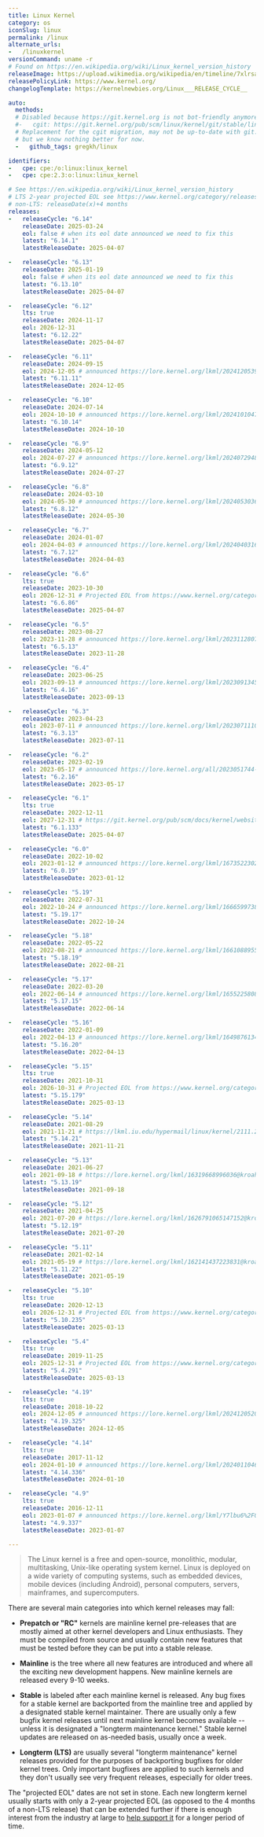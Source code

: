 ```yaml
---
title: Linux Kernel
category: os
iconSlug: linux
permalink: /linux
alternate_urls:
-   /linuxkernel
versionCommand: uname -r
# Found on https://en.wikipedia.org/wiki/Linux_kernel_version_history
releaseImage: https://upload.wikimedia.org/wikipedia/en/timeline/7xlrsa6tukgfhkr2gvf5f84uvr39etd.png
releasePolicyLink: https://www.kernel.org/
changelogTemplate: https://kernelnewbies.org/Linux___RELEASE_CYCLE__

auto:
  methods:
  # Disabled because https://git.kernel.org is not bot-friendly anymore
  #-   cgit: https://git.kernel.org/pub/scm/linux/kernel/git/stable/linux.git
  # Replacement for the cgit migration, may not be up-to-date with git.kernel.org,
  # but we know nothing better for now.
  -   github_tags: gregkh/linux

identifiers:
-   cpe: cpe:/o:linux:linux_kernel
-   cpe: cpe:2.3:o:linux:linux_kernel

# See https://en.wikipedia.org/wiki/Linux_kernel_version_history
# LTS 2-year projected EOL see https://www.kernel.org/category/releases.html
# non-LTS: releaseDate(x)+4 months
releases:
-   releaseCycle: "6.14"
    releaseDate: 2025-03-24
    eol: false # when its eol date announced we need to fix this
    latest: "6.14.1"
    latestReleaseDate: 2025-04-07

-   releaseCycle: "6.13"
    releaseDate: 2025-01-19
    eol: false # when its eol date announced we need to fix this
    latest: "6.13.10"
    latestReleaseDate: 2025-04-07

-   releaseCycle: "6.12"
    lts: true
    releaseDate: 2024-11-17
    eol: 2026-12-31
    latest: "6.12.22"
    latestReleaseDate: 2025-04-07

-   releaseCycle: "6.11"
    releaseDate: 2024-09-15
    eol: 2024-12-05 # announced https://lore.kernel.org/lkml/2024120539-badass-unboxed-0b14@gregkh/
    latest: "6.11.11"
    latestReleaseDate: 2024-12-05

-   releaseCycle: "6.10"
    releaseDate: 2024-07-14
    eol: 2024-10-10 # announced https://lore.kernel.org/lkml/2024101047-unclothed-armadillo-6520@gregkh/
    latest: "6.10.14"
    latestReleaseDate: 2024-10-10

-   releaseCycle: "6.9"
    releaseDate: 2024-05-12
    eol: 2024-07-27 # announced https://lore.kernel.org/lkml/2024072948-glimmer-glitch-6a95@gregkh/
    latest: "6.9.12"
    latestReleaseDate: 2024-07-27

-   releaseCycle: "6.8"
    releaseDate: 2024-03-10
    eol: 2024-05-30 # announced https://lore.kernel.org/lkml/2024053036-matron-confess-13e0@gregkh/
    latest: "6.8.12"
    latestReleaseDate: 2024-05-30

-   releaseCycle: "6.7"
    releaseDate: 2024-01-07
    eol: 2024-04-03 # announced https://lore.kernel.org/lkml/2024040316-sports-conceal-dbbb@gregkh/
    latest: "6.7.12"
    latestReleaseDate: 2024-04-03

-   releaseCycle: "6.6"
    lts: true
    releaseDate: 2023-10-30
    eol: 2026-12-31 # Projected EOL from https://www.kernel.org/category/releases.html
    latest: "6.6.86"
    latestReleaseDate: 2025-04-07

-   releaseCycle: "6.5"
    releaseDate: 2023-08-27
    eol: 2023-11-28 # announced https://lore.kernel.org/lkml/2023112807-usher-penholder-f856@gregkh/
    latest: "6.5.13"
    latestReleaseDate: 2023-11-28

-   releaseCycle: "6.4"
    releaseDate: 2023-06-25
    eol: 2023-09-13 # announced https://lore.kernel.org/lkml/2023091345-prankish-during-e3b4@gregkh/
    latest: "6.4.16"
    latestReleaseDate: 2023-09-13

-   releaseCycle: "6.3"
    releaseDate: 2023-04-23
    eol: 2023-07-11 # announced https://lore.kernel.org/lkml/2023071110-clash-nastily-2b70@gregkh/T/
    latest: "6.3.13"
    latestReleaseDate: 2023-07-11

-   releaseCycle: "6.2"
    releaseDate: 2023-02-19
    eol: 2023-05-17 # announced https://lore.kernel.org/all/2023051744-drainable-footwear-49bd@gregkh/
    latest: "6.2.16"
    latestReleaseDate: 2023-05-17

-   releaseCycle: "6.1"
    lts: true
    releaseDate: 2022-12-11
    eol: 2027-12-31 # https://git.kernel.org/pub/scm/docs/kernel/website.git/commit/?id=e6083565a79c3d711c1a76d9312b8c00e06b826b
    latest: "6.1.133"
    latestReleaseDate: 2025-04-07

-   releaseCycle: "6.0"
    releaseDate: 2022-10-02
    eol: 2023-01-12 # announced https://lore.kernel.org/lkml/1673522302104114@kroah.com/
    latest: "6.0.19"
    latestReleaseDate: 2023-01-12

-   releaseCycle: "5.19"
    releaseDate: 2022-07-31
    eol: 2022-10-24 # announced https://lore.kernel.org/lkml/166659973847148@kroah.com/
    latest: "5.19.17"
    latestReleaseDate: 2022-10-24

-   releaseCycle: "5.18"
    releaseDate: 2022-05-22
    eol: 2022-08-21 # announced https://lore.kernel.org/lkml/166108895535224@kroah.com/
    latest: "5.18.19"
    latestReleaseDate: 2022-08-21

-   releaseCycle: "5.17"
    releaseDate: 2022-03-20
    eol: 2022-06-14 # announced https://lore.kernel.org/lkml/165522580839104@kroah.com/
    latest: "5.17.15"
    latestReleaseDate: 2022-06-14

-   releaseCycle: "5.16"
    releaseDate: 2022-01-09
    eol: 2022-04-13 # announced https://lore.kernel.org/lkml/164987613419048@kroah.com/
    latest: "5.16.20"
    latestReleaseDate: 2022-04-13

-   releaseCycle: "5.15"
    lts: true
    releaseDate: 2021-10-31
    eol: 2026-10-31 # Projected EOL from https://www.kernel.org/category/releases.html
    latest: "5.15.179"
    latestReleaseDate: 2025-03-13

-   releaseCycle: "5.14"
    releaseDate: 2021-08-29
    eol: 2021-11-21 # https://lkml.iu.edu/hypermail/linux/kernel/2111.2/05433.html
    latest: "5.14.21"
    latestReleaseDate: 2021-11-21

-   releaseCycle: "5.13"
    releaseDate: 2021-06-27
    eol: 2021-09-18 # https://lore.kernel.org/lkml/16319668996036@kroah.com/
    latest: "5.13.19"
    latestReleaseDate: 2021-09-18

-   releaseCycle: "5.12"
    releaseDate: 2021-04-25
    eol: 2021-07-20 # https://lore.kernel.org/lkml/1626791065147152@kroah.com/
    latest: "5.12.19"
    latestReleaseDate: 2021-07-20

-   releaseCycle: "5.11"
    releaseDate: 2021-02-14
    eol: 2021-05-19 # https://lore.kernel.org/lkml/162141437223831@kroah.com/
    latest: "5.11.22"
    latestReleaseDate: 2021-05-19

-   releaseCycle: "5.10"
    lts: true
    releaseDate: 2020-12-13
    eol: 2026-12-31 # Projected EOL from https://www.kernel.org/category/releases.html
    latest: "5.10.235"
    latestReleaseDate: 2025-03-13

-   releaseCycle: "5.4"
    lts: true
    releaseDate: 2019-11-25
    eol: 2025-12-31 # Projected EOL from https://www.kernel.org/category/releases.html
    latest: "5.4.291"
    latestReleaseDate: 2025-03-13

-   releaseCycle: "4.19"
    lts: true
    releaseDate: 2018-10-22
    eol: 2024-12-05 # announced https://lore.kernel.org/lkml/2024120520-mashing-facing-6776@gregkh/
    latest: "4.19.325"
    latestReleaseDate: 2024-12-05

-   releaseCycle: "4.14"
    lts: true
    releaseDate: 2017-11-12
    eol: 2024-01-10 # announced https://lore.kernel.org/lkml/2024011046-ecology-tiptoeing-ce50@gregkh/
    latest: "4.14.336"
    latestReleaseDate: 2024-01-10

-   releaseCycle: "4.9"
    lts: true
    releaseDate: 2016-12-11
    eol: 2023-01-07 # announced https://lore.kernel.org/lkml/Y7lbu6%2F0P7Q%2FP3oj@kroah.com/
    latest: "4.9.337"
    latestReleaseDate: 2023-01-07

---
```


> The Linux kernel is a free and open-source, monolithic, modular, multitasking, Unix-like operating
> system kernel. Linux is deployed on a wide variety of computing systems, such as embedded devices,
> mobile devices (including Android), personal computers, servers, mainframes, and supercomputers.

There are several main categories into which kernel releases may fall:

- **Prepatch or "RC"** kernels are mainline kernel pre-releases that are mostly aimed at other
  kernel developers and Linux enthusiasts. They must be compiled from source and usually contain new
  features that must be tested before they can be put into a stable release.

- **Mainline** is the tree where all new features are introduced and where all the exciting new
  development happens. New mainline kernels are released every 9-10 weeks.

- **Stable** is labeled after each mainline kernel is released. Any bug fixes for a stable kernel
  are backported from the mainline tree and applied by a designated stable kernel maintainer.
  There are usually only a few bugfix kernel releases until next mainline kernel becomes available
  -- unless it is designated a "longterm maintenance kernel." Stable kernel updates are released on
  as-needed basis, usually once a week.

- **Longterm (LTS)** are usually several "longterm maintenance" kernel releases provided for the
  purposes of backporting bugfixes for older kernel trees. Only important bugfixes are applied to
  such kernels and they don't usually see very frequent releases, especially for older trees.

The "projected EOL" dates are not set in stone. Each new longterm kernel usually starts with only a
2-year projected EOL (as opposed to the 4 months of a non-LTS release) that can be extended further
if there is enough interest from the industry at large to [help support it](http://www.kroah.com/log/blog/2021/02/03/helping-out-with-lts-kernel-releases)
for a longer period of time.
